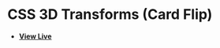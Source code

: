 # CSS 3D Transforms (Card Flip)

- [**View Live**](https://tahmid-sarker.github.io/Modern-HTML-CSS-Notes/12-Transition-Animation-and-JavaScript/04-3D-Transforms/)